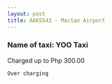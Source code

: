 ```yaml
---
layout: post
title: AAK5543 - Mactan Airport 
---
```


### Name of taxi: YOO Taxi

Charged up to Php 300.00

```Over charging```
